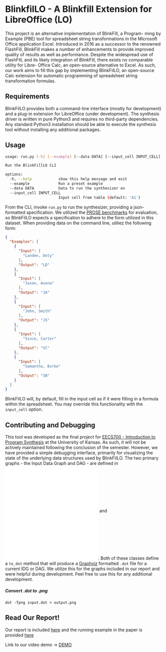 # BlinkfilLO - A Blinkfill Extension for LibreOffice (LO)

This project is an alternative implementation of BlinkFill, a Program-
ming by Example (PBE) tool for spreadsheet string transformations
in the Microsoft Office application Excel. Introduced in 2016 as a
successor to the renowned FlashFill, BlinkFill makes a number of
enhancements to provide improved quality of results as well as
performance. Despite the widespread use of FlashFill, and its likely
integration of BlinkFill, there exists no comparable utility for Libre-
Office Calc, an open-source alternative to Excel. As such, our work
aims to fill this gap by implementing BlinkFilLO, an open-source
Calc extension for automatic programming of spreadsheet string
transformation formulas.

## Requirements

BlinkFilLO provides both a command-line interface (mostly for development) and a plug-in extension for LibreOffice (under development). The synthesis driver is written in pure Python3 and requires no third-party dependencies. Any standard Python3 installation should be able to execute the synthesis tool without installing any additional packages.

## Usage

```bash
usage: run.py [-h] [--example] [--data DATA] [--input_cell INPUT_CELL]

Run the BlinkFillLO CLI

options:
  -h, --help            show this help message and exit
  --example             Run a preset example
  --data DATA           Data to run the synthesizer on
  --input_cell INPUT_CELL
                        Input cell from table (default: 'A1')
```

From the CLI, invoke `run.py` to run the synthesizer, providing a json-formatted specification. We utilized the [PROSE benchmarks](https://github.com/microsoft/prose-benchmarks) for evaluation, so BlinkFilLO expects a specification to adhere to the form utilized in this dataset. When providing data on the command line, utiliez the following form:

```json
{
  "Examples": [
    {
      "Input": [
        "Landen, Doty"
      ],
      "Output": "LD"
    },
    {
      "Input": [
        "Jaxon, Avena"
      ],
      "Output": "JA"
    },
    {
      "Input": [
        "John, Smith"
      ],
      "Output": "JS"
    },
    {
      "Input": [
        "Vince, Carter"
      ],
      "Output": "VC"
    },
    {
      "Input": [
        "Samantha, Burke"
      ],
      "Output": "SB"
    }
  ]
}
```

BlinkFilLO will, by default, fill in the input cell as if it were filling in a formula within the spreadsheet. You may override this functionality with the `input_cell` option.

## Contributing and Debugging

This tool was developed as the final project for [EECS700 - Introduction to Program Synthesis](https://sankhs.com/eecs700) at the University of Kansas. As such, it will not be actively maintained following the conclusion of the semester. However, we have provided a simple debugging interface, primarily for visualizing the state of the underlying data structures used by BlinkFilLO. The two primary graphs - the Input Data Graph and DAG - are defined in ![](./src/graphs/input_data_graph.py) and ![](./src/graphs/dag.py). Both of these classes define a `to_dot` method that will produce a [Graphviz](https://graphviz.org/) formatted `.dot` file for a current IDG or DAG. We utilize this for the graphs included in our report and were helpful during development. Feel free to use this for any additional development. 

##### Convert .dot to .png
`dot -Tpng input.dot > output.png`

## Read Our Report!

Our report is included [here](./report/report.pdf) and the running example in the paper is provided [here](./report/example-spec.json)

Link to our video demo -> [DEMO](https://www.youtube.com/watch?v=8Bhyw_EuHWE)
